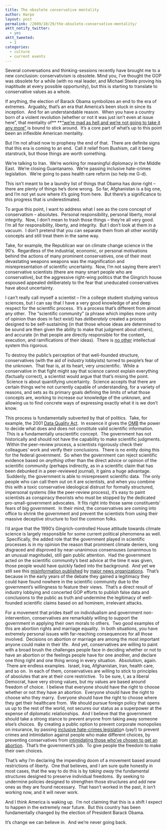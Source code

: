```yaml
---
title: The obsolete conservative mentality
author: Harpo
layout: post
permalink: /2009/10/29/the-obsolete-conservative-mentality/
aktt_notify_twitter:
  - yes
aktt_tweeted:
  - 1
categories:
  - culture
  - current events
---
```

Several conversations and thinking-sessions recently have brought me to a new conclusion: conservativism is obsolete. Mind you, I&#8217;ve thought the GOP was obsolete for a while (with no real leader, and Michael Steele proving his inaptitude at every possible opportunity), but this is starting to translate to conservative values as a whole.

If anything, the election of Barack Obama symbolizes an end to the era of extremes.  Arguably, that&#8217;s an era that America&#8217;s been stuck in since its inception.  And for an understandable reason.  When you have a country born of a violent revolution (whether or not it was just isn&#8217;t even at issue here&#8221;, that mentality of** **<a href="http://en.wikiquote.org/wiki/Network_(film)#Howard_Beale" target="_blank">&#8220;we&#8217;re mad as hell and we&#8217;re not going to take it any more&#8221;</a> is bound to stick around.  It&#8217;s a core part of what&#8217;s up to this point been an inflexible American mentality.

But I&#8217;m not afraid now to prophesy the end of that.  There are definite signs that this era is coming to an end.  Call it relief from Bushism, call it being starstruck, but those things are worth something.

We&#8217;re talking to Iran.  We&#8217;re working for meaningful diplomacy in the Middle East.  We&#8217;re closing Guantanamo.  We&#8217;re passing inclusive hate-crimes legislation.  We&#8217;re going to pass health care reform (so help me G-d).

This isn&#8217;t meant to be a laundry list of things that Obama has done right &#8211; there are plenty of things he&#8217;s done wrong.  So far, Afghanistan is a big one, and I&#8217;m not yet sure where it&#8217;s going from here.  But there&#8217;s a significance to this progress that is underestimated.

To argue this point, I want to address what I see as the core concept of conservatism &#8211; absolutes.  Personal responsibility, personal liberty, moral integrity.  Now, I don&#8217;t mean to trash those things &#8211; they&#8217;re all very good.  I&#8217;m all for responsibility, liberty, and integrity.  But I don&#8217;t look at them in a vacuum.  I don&#8217;t pretend that you can separate them from all other worldly concepts and still treat them in the same way.

Take, for example, the Republican war on climate change science in the 90&#8242;s.  Regardless of the industrial, economic, or personal motivations behind the actions of many prominent conservatives, one of their most devastating weapons weapons was the magnification and misrepresentation of scientific uncertainty.  Now, I&#8217;m not saying there aren&#8217;t conservative scientists (there are many smart people who are conservative), but the aggressive right-wing politics that the Gingrich house espoused appealed deliberately to the fear that uneducated conservatives have about uncertainty.

I can&#8217;t really call myself a scientist &#8211; I&#8217;m a college student studying various sciences, but I can say that I have a very good knowledge of and deep respect for the scientific process.  It&#8217;s a process that&#8217;s different from almost any other.  The &#8220;scientific community&#8221; (a phrase which implies more unity of opinion than does in fact exist) has *deliberately* created a process designed to be self-sustaining (in that those whose ideas are determined to be sound are then given the ability to make that judgment about others), and accurate (in that people are directly responsible for the content, execution, and ramifications of their ideas).  There is <span style="text-decoration: underline;">no other</span> intellectual system this rigorous.

To destroy the public&#8217;s perception of that well-founded structure, conservatives (with the aid of industry lobbyists) turned to people&#8217;s fear of the unknown.  That fear is, at its heart, very unscientific.  While a conservative in that fight might say that science cannot explain everything (factually correct), a scientist would argue that that&#8217;s mising the point.  Science is about quantifying uncertainty.  Science accepts that there are certain things we&#8217;re not currently capable of understanding, for a variety of reasons, and sets as its primary goals defining the limits of what those concepts are, working to increase our knowledge of the unknown, and allowing us to find concrete ways of expressing exactly what it is we don&#8217;t know.

This process is fundamentally subverted by that of politics.  Take, for example, the 2001 <a href="http://en.wikipedia.org/wiki/Data_Quality_Act" target="_blank">Data Quality Act</a>.  In essence it gives the <a href="http://en.wikipedia.org/wiki/Office_of_Management_and_Budget" target="_blank">OMB</a> the power to decide what does and does not constitute valid scientific information.  This is a fundamentally unscientific concept.  The government has not historically and should not have the capability to make scientific judgments.  Within the peer-review process, a scientists rigorously check their colleagues&#8217; work and verify their conclusions.  There is no entity doing this for the federal government.  So when the government can reject scientific evidence based on *anything* other than the direct advice or opinion of the scientific community (perhaps indirectly, as in a scientific claim that has been debunked in a peer-reviewed journal), it gains a huge advantage.  Suddenly, the government is able to misrepresent scientific data.  The only people who can call them out on it are scientists, and when you combine this with a toxic conservative ideological distrust for formally structured, impersonal systems (like the peer-review process), it&#8217;s easy to paint scientists as conspiracy theorists who must be stopped by the dedicated pro-small-government advocates.  It fits right into those same constituents&#8217; fears of big government.  In their mind, the conservatives are coming into office to shrink the government and prevent the scientists from using their massive deceptive structure to fool the common folks.

I&#8217;d argue that the 1990&#8242;s Gingrich-controlled House attitude towards climate science is largely responsible for some current political phenomena as well.  Specifically, the added role that the government played in scientific processes is in my opinion the reason that prominent climate deniers, long disgraced and disproved by near-unanimous consensuses (unanimous to an unusual magnitude), still gain public attention.  Had the government acted on the scientific community&#8217;s best advice at the time it was given, those people would have quickly faded into the background.  And yet we still see this <a href="http://climateprogress.org/2009/10/13/the-bbc-hudson-what-happened-to-global-warming-hottest-decade-in-recorded-history/" target="_blank">misinformation published</a> by <a href="http://climateprogress.org/2009/09/22/new-york-times-andrew-revkin-suckered-by-deniers-to-push-global-cooling-myt/" target="_blank">major news organizations</a>.  That&#8217;s because in the early years of the debate they gained a legitimacy they could have found nowhere in the scientific community due to the government&#8217;s willingness to feature their views.  That&#8217;s a direct result of industry lobbying and concerted GOP efforts to publish false data and conclusions to the public as truth and undermine the legitimacy of well-founded scientific claims based on ad hominem, irrelevant attacks.

For a movement that prides itself on individualism and government non-intervention, conservatives are remarkably willing to support the government in applying their own morals to others.  Two good examples of this are abortion rights and marriage equality.  In both situations, you have extremely personal issues with far-reaching consequences for all those involved.  Decisions on abortion or marriage are among the most important anyone could make in their life.  And yet, conservatives are willing to paint with a broad brush the challenges people face in deciding whether or not to have an abortion or the feelings people have for one another, and declare one thing right and one thing wrong in every situation.  Absolutism, again.  There are endless examples.  Israel, Iraq, Afghanistan, Iran, health care, and so on.  In each of them, conservatives are willing to stick to principles of absolutes that are at their core restrictive.  To be sure, I, as a liberal Democrat, have very strong values, but my values are based around freedom of choice.  I believe that everyone should have the right to choose whether or not they have an abortion.  Everyone should have the right to choose who they marry.  Everyone should have the right to choose where they get their healthcare from.  We should pursue foreign policy that opens us up to the rest of the world, not secures our status as a superpower at the expense of diplomatic relationships.  And I believe that the government should take a strong stance to prevent anyone from taking away someone else&#8217;s choices.  By creating a public option to prevent corporate monopolies on insurance, by passing <a href="http://thecaucus.blogs.nytimes.com/2009/10/28/obama-signs-hate-crimes-bill/" target="_blank">inclusive hate-crimes legislatio</a>n (yay!) to prevent crimes and intimidation against people who make different choices, by preventing conservatives from <a href="http://everysaturdaymorning.wordpress.com/" target="_blank">intimidating those who&#8217;ve chosen to get an abortion</a>.  That&#8217;s the government&#8217;s job.  To give people the freedom to make their own choices.

That&#8217;s why I&#8217;m declaring the impending doom of a movement based around restrictions of liberty.  One that believes, and I am sure quite honestly in most cases, that the way to do this is by *taking away* the fundamental structures designed to preserve individual freedoms.  By seeking to undermine policies designed to strengthen those structures and add new ones as they are found necessary.  That hasn&#8217;t worked in the past, it isn&#8217;t working now, and it will never work.

And I think America is waking up.  I&#8217;m not claiming that this is a shift I expect to happen in the extremely near future.  But this country has been fundamentally changed by the election of President Barack Obama.

It&#8217;s change we can believe in.  And we&#8217;re never going back.